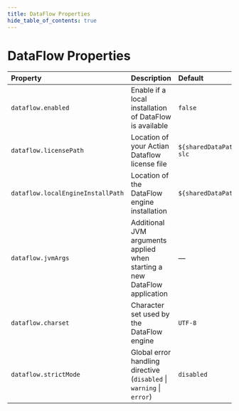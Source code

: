 ```yaml
---
title: DataFlow Properties
hide_table_of_contents: true
---
```


# DataFlow Properties

| Property| Description| Default |
| :--- | :--- | :--- |
| `dataflow.enabled` | Enable if a local installation of DataFlow is available | `false` |
| `dataflow.licensePath` | Location of your Actian Dataflow license file | `${sharedDataPath}/license/df6. slc` |
| `dataflow.localEngineInstallPath` | Location of the DataFlow engine installation | `${sharedDataPath}/dataflow/bin` |
| `dataflow.jvmArgs` | Additional JVM arguments applied when starting a new DataFlow application | — |
| `dataflow.charset` | Character set used by the DataFlow engine | `UTF-8` |
 | `dataflow.strictMode` | Global error handling directive (`disabled` &#124; `warning` &#124; `error`) | `disabled` |
